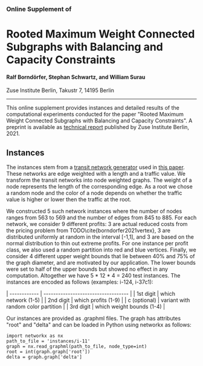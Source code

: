 ### Online Supplement of

# Rooted Maximum Weight Connected Subgraphs with Balancing and Capacity Constraints

#### Ralf Borndörfer, Stephan Schwartz, and William Surau

Zuse Institute Berlin, Takustr 7, 14195 Berlin

---

This online supplement provides instances and detailed results of the computational experiments conducted for the paper "Rooted Maximum Weight Connected Subgraphs with Balancing and Capacity Constraints". A preprint is available as [technical report](https://opus4.kobv.de/opus4-zib/frontdoor/index/index/docId/8442) published by Zuse Institute Berlin, 2021.

## Instances
The instances stem from a [transit network generator](https://github.com/stephanschwartz/transit_network_generator) used in [this paper](https://opus4.kobv.de/opus4-zib/frontdoor/index/index/docId/8442). These networks are edge weighted with a length and a traffic value. We transform the transit networks into node weighted graphs. The weight of a node represents the length of the corresponding edge. As a root we chose a random node and the color of a node depends on whether the traffic value is higher or lower then the traffic at the root.

We constructed 5 such network instances where the number of nodes ranges from 563 to 569 and the number of edges from 845 to 885. For each network, we consider 9 different profits: 3 are actual reduced costs from the pricing problem from TODO\cite{borndorfer2021vertex}, 3 are distributed uniformly at random in the interval [-1,1], and 3 are based on the normal distribution to thin out extreme profits. For one instance per profit class, we also used a random partition into red and blue vertices. Finally, we consider 4 different upper weight bounds that lie between 40% and 75% of the graph diameter, and are motivated by our application. The lower bounds were set to half of the upper bounds but showed no effect in any computation. Altogether we have 5 * 12 * 4 = 240 test instances.
The instances are encoded as follows (examples: i-124, i-37c1):

| ------------ | ----------------------------------- |
| 1st digit    | which network (1-5)                 |
| 2nd digit    | which profits (1-9)                 |
| c (optional) | variant with random color partition |
| 3rd digit    | which weight bounds (1-4)           |


Our instances are provided as .graphml files. The graph has attributes "root" and "delta" and can be loaded in Python using networkx as follows:

```
import networkx as nx
path_to_file = 'instances/i-11'
graph = nx.read_graphml(path_to_file, node_type=int)
root = int(graph.graph['root'])
delta = graph.graph['delta']
```

